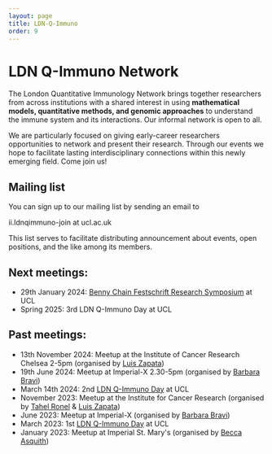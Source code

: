```yaml
---
layout: page
title: LDN-Q-Immuno
order: 9
---
```

# LDN Q-Immuno Network

The London Quantitative Immunology Network brings together researchers from across institutions with a shared interest in using **mathematical models, quantitative methods, and genomic approaches** to understand the immune system and its interactions. Our informal network is open to all.

We are particularly focused on giving early-career researchers opportunities to network and present their research. Through our events we hope to facilitate lasting interdisciplinary connections within this newly emerging field. Come join us!

## Mailing list
You can sign up to our mailing list by sending an email to  

ii.ldnqimmuno-join at ucl.ac.uk  

This list serves to facilitate distributing announcement about events, open positions, and the like among its members.

## Next meetings:
- 29th January 2024: [Benny Chain Festschrift Research Symposium](https://www.eventbrite.com/e/benny-chain-festschrift-research-symposium-tickets-1006953173047?aff=oddtdtcreator) at UCL 
- Spring 2025: 3rd LDN Q-Immuno Day at UCL

## Past meetings:
- 13th November 2024: Meetup at the Institute of Cancer Research Chelsea 2-5pm (organised by [Luis Zapata](https://www.icr.ac.uk/our-research/researchers-and-teams/dr-luis-zapata-ortiz))
- 19th June 2024: Meetup at Imperial-X 2.30-5pm (organised by [Barbara Bravi](https://www.imperial.ac.uk/people/b.bravi21))
- March 14th 2024: 2nd [LDN Q-Immuno Day](https://qimmuno.com/ldnday/) at UCL
- November 2023: Meetup at the Institute for Cancer Research (organised by [Tahel Ronel](https://scholar.google.com/citations?user=GxSxgP0AAAAJ) & [Luis Zapata](https://www.icr.ac.uk/our-research/researchers-and-teams/dr-luis-zapata-ortiz))
- June 2023: Meetup at Imperial-X (organised by [Barbara Bravi](https://www.imperial.ac.uk/people/b.bravi21))
- March 2023: 1st [LDN Q-Immuno Day](https://qimmuno.com/ldnday2023/) at UCL
- January 2023: Meetup at Imperial St. Mary's (organised by [Becca Asquith](https://www.imperial.ac.uk/people/b.asquith))

